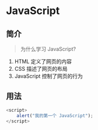 # JavaScript

## 简介

> 为什么学习 JavaScript?

1. HTML 定义了网页的内容
2. CSS 描述了网页的布局
3. JavaScript 控制了网页的行为

## 用法

```js
<script>
    alert("我的第一个 JavaScript");
</script>
```
